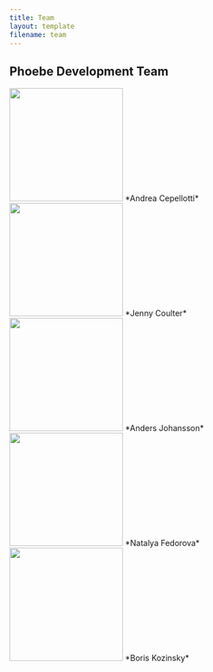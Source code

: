 ```yaml
---
title: Team
layout: template
filename: team
---
```


<script type="text/javascript" src="https://platform.linkedin.com/badges/js/profile.js" async defer></script>


## Phoebe Development Team


<img src="https://raw.githubusercontent.com/mir-group/phoebe/gh-pages/pictures/andrea.jpg" width="200">
*Andrea Cepellotti* <a href="https://www.linkedin.com/in/andrea-cepellotti">
<i class="fa fa-linkedin-square fa_custom"></i>
</a> <a href="mailto:acepellotti@g.harvard.edu"><i class="fa fa-envelope"></i></a>


<img src="https://raw.githubusercontent.com/mir-group/phoebe/gh-pages/pictures/jcoulter.png" width="200">
*Jenny Coulter*


<img src="https://raw.githubusercontent.com/mir-group/phoebe/gh-pages/pictures/anders.jpg" width="200">
*Anders Johansson*


<img src="https://raw.githubusercontent.com/mir-group/phoebe/gh-pages/pictures/natalya.jpg" width="200">
*Natalya Fedorova*


<img src="https://raw.githubusercontent.com/mir-group/phoebe/gh-pages/pictures/kozinsky.jpg" width="200">
*Boris Kozinsky*
